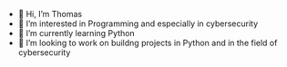 - 👋 Hi, I’m Thomas
- 👀 I’m interested in Programming and especially in cybersecurity
- 🌱 I’m currently learning Python
- 💞️ I’m looking to work on buildng projects in Python and in the field of cybersecurity

<!---
Vylmion/Vylmion is a ✨ special ✨ repository because its `README.md` (this file) appears on your GitHub profile.
You can click the Preview link to take a look at your changes.
--->

